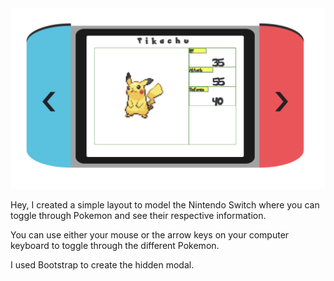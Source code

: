 <img src="pokemonSwitchScreenshot.png">

Hey, I created a simple layout to model the Nintendo Switch where you can toggle through Pokemon and see their respective information.

You can use either your mouse or the arrow keys on your computer keyboard to toggle through the different Pokemon.

I used Bootstrap to create the hidden modal.
